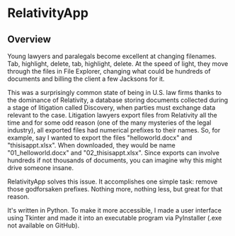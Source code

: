 # RelativityApp

## Overview

Young lawyers and paralegals become excellent at changing filenames. Tab, highlight, delete, tab, highlight, delete. At the speed of light, they move through the files in File Explorer, changing what could be hundreds of documents and billing the client a few Jacksons for it. 

This was a surprisingly common state of being in U.S. law firms thanks to the dominance of Relativity, a database storing documents collected during a stage of litigation called Discovery, when parties must exchange data relevant to the case. Litigation lawyers export files from Relativity all the time and for some odd reason (one of the many mysteries of the legal industry), all exported files had numerical prefixes to their names. So, for example, say I wanted to export the files "helloworld.docx" and "thisisappt.xlsx". When downloaded, they would be name "01_helloworld.docx" and "02_thisisappt.xlsx". Since exports can involve hundreds if not thousands of documents, you can imagine why this might drive someone insane.

RelativityApp solves this issue. It accomplishes one simple task: remove those godforsaken prefixes. Nothing more, nothing less, but great for that reason. 

It's written in Python. To make it more accessible, I made a user interface using Tkinter and made it into an executable program via PyInstaller (.exe not available on GitHub).